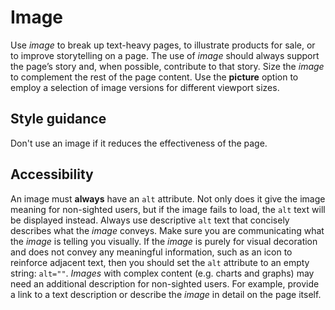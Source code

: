 # Image
Use *image* to break up text-heavy pages, to illustrate products for sale, or to improve storytelling on a page. The use of *image* should always support the page’s story and, when possible, contribute to that story. Size the *image* to complement the rest of the page content. Use the **picture** option to employ a selection of image versions for different viewport sizes.

## Style guidance
Don't use an image if it reduces the effectiveness of the page.

## Accessibility
An image must **always** have an `alt` attribute. Not only does it give the image meaning for non-sighted users, but if the image fails to load, the `alt` text will be displayed instead. Always use descriptive `alt` text that concisely describes what the *image* conveys. Make sure you are communicating what the *image* is telling you visually. If the *image* is purely for visual decoration and does not convey any meaningful information, such as an icon to reinforce adjacent text, then you should set the `alt` attribute to an empty string: `alt=""`. *Images* with complex content (e.g. charts and graphs) may need an additional description for non-sighted users. For example, provide a link to a text description or describe the *image* in detail on the page itself.

